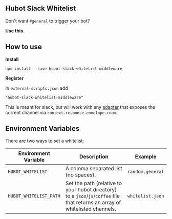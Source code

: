 ## Hubot Slack Whitelist

Don't want `#general` to trigger your bot?

**Use this.**

## How to use

**Install**
```
npm install --save hubot-slack-whitelist-middleware
```

**Register**

In `external-scripts.json` add

```
"hubot-slack-whitelist-middleware"
```


This is meant for slack, but will work with any [adapter](https://github.com/github/hubot/blob/master/docs/adapters.md) that exposes the current channel via `context.response.envelope.room`.

## Environment Variables
There are two ways to set a whitelist:

Environment Variable | Description | Example
--- | --- | ---
`HUBOT_WHITELIST` | A comma separated list (no spaces). | `random,general`
`HUBOT_WHITELIST_PATH` | Set the path (relative to your hubot directory) to a `json`/`js`/`coffee` file that returns an array of whitelisted channels. | `whitelist.json`
